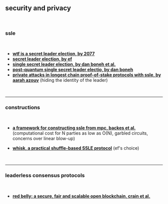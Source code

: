 ## security and privacy

<br>

### ssle

<br>

* **[wtf is a secret leader election, by 2077](https://etherpedia.2077.xyz/posts/wtf-is-secret-leader-election/)**
* **[secret leader election, by ef](https://ethereum.org/en/roadmap/secret-leader-election/)**
* **[single secret leader election, by dan boneh et al.](https://eprint.iacr.org/2020/025.pdf)**
* **[post-quantum single secret leader electio, by dan boneh](https://www.youtube.com/watch?v=8caTi0JNGYA)**
* **[private attacks in longest chain proof-of-stake protocols with ssle, by aarah azouv](https://arxiv.org/pdf/2109.07440)** (hiding the identity of the leader)

<br>

---

### constructions

<br>

* **[a framework for constructing ssle from mpc, backes et al.](https://eprint.iacr.org/2022/1040.pdf)** (computational cost for N parties as low as O(N), garbled circuits, concerns over linear blow-up)

* **[whisk, a practical shuffle-based SSLE protocol](https://ethresear.ch/t/whisk-a-practical-shuffle-based-ssle-protocol-for-ethereum/11763)** (ef's choice)

<br>

---

### leaderless consensus protocols

<br>

* **[red belly: a secure, fair and scalable open blockchain, crain et al.](https://cognizium.io/uploads/resources/Red%20Belly-A%20secure,%20fair%20and%20scalable%20open%20blockchain%20-%20Tyler%20Crain,%20Christopher%20Natoli,%20Vincent%20Gramoli%20-%202021%20-%20paper.pdf)**
